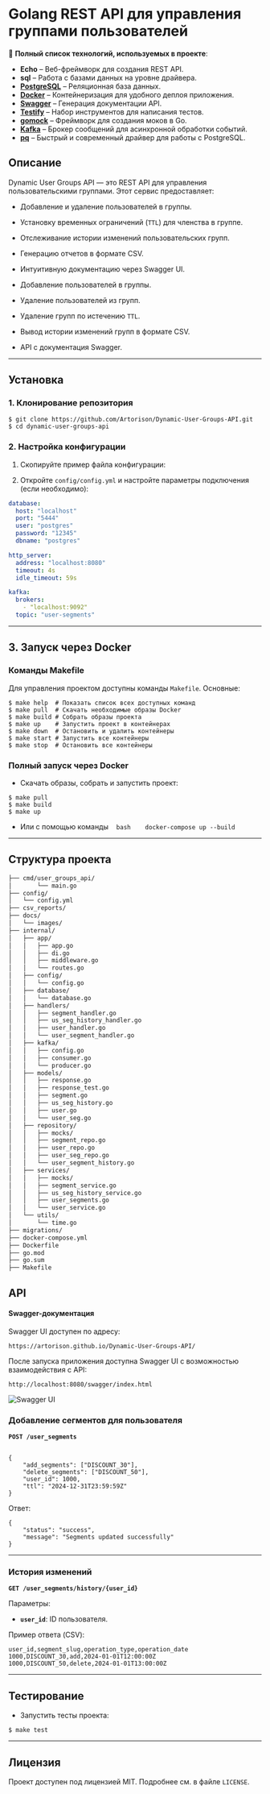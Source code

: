 
# Golang REST API для управления группами пользователей

🔧 **Полный список технологий, используемых в проекте**:

- **Echo** – Веб-фреймворк для создания REST API.
- **sql** – Работа с базами данных на уровне драйвера.
- [**PostgreSQL**](https://www.postgresql.org/) – Реляционная база данных.
- [**Docker**](https://www.docker.com/) – Контейнеризация для удобного деплоя приложения.
- [**Swagger**](https://swagger.io/) – Генерация документации API.
- [**Testify**](https://github.com/stretchr/testify) – Набор инструментов для написания тестов.
- [**gomock**](https://github.com/golang/mock) – Фреймворк для создания моков в Go.
- [**Kafka**](https://kafka.apache.org/) – Брокер сообщений для асинхронной обработки событий.
- [**pq**](https://github.com/lib/pq) – Быстрый и современный драйвер для работы с PostgreSQL.
## Описание


Dynamic User Groups API — это REST API для управления пользовательскими группами. Этот сервис предоставляет:

- Добавление и удаление пользователей в группы.

- Установку временных ограничений (`TTL`) для членства в группе.

- Отслеживание истории изменений пользовательских групп.

- Генерацию отчетов в формате CSV.

- Интуитивную документацию через Swagger UI.

- Добавление пользователей в группы.

- Удаление пользователей из групп.

- Удаление групп по истечению `TTL`.

- Вывод истории изменений групп в формате CSV.

- API с документация Swagger.

---
## Установка

### 1. Клонирование репозитория

```
$ git clone https://github.com/Artorison/Dynamic-User-Groups-API.git
$ cd dynamic-user-groups-api
```

### 2. Настройка конфигурации

1. Скопируйте пример файла конфигурации: 

2. Откройте `config/config.yml` и настройте параметры подключения (если необходимо):

```yaml
database:
  host: "localhost"
  port: "5444"
  user: "postgres"
  password: "12345"
  dbname: "postgres"

http_server:
  address: "localhost:8080"
  timeout: 4s
  idle_timeout: 59s

kafka:
  brokers:
    - "localhost:9092"
  topic: "user-segments"
```

---
## 3. Запуск через Docker

### Команды Makefile

Для управления проектом доступны команды `Makefile`. Основные:

```
$ make help  # Показать список всех доступных команд
$ make pull  # Скачать необходимые образы Docker
$ make build # Собрать образы проекта
$ make up    # Запустить проект в контейнерах
$ make down  # Остановить и удалить контейнеры
$ make start # Запустить все контейнеры
$ make stop  # Остановить все контейнеры
```

### Полный запуск через Docker

* Скачать образы, собрать и запустить проект:
```
$ make pull
$ make build
$ make up
```

- Или с помощью команды
   ```bash
   docker-compose up --build
   ```
---
##  Структура проекта


```bash
├── cmd/user_groups_api/
│       └── main.go         
├── config/
│   └── config.yml
├── csv_reports/         
├── docs/
│   └── images/
├── internal/
│   ├── app/
│   │   ├── app.go
│   │   ├── di.go
│   │   ├── middleware.go
│   │   └── routes.go
│   ├── config/
│   │   └── config.go
│   ├── database/
│   │   └── database.go
│   ├── handlers/
│   │   ├── segment_handler.go
│   │   ├── us_seg_history_handler.go
│   │   ├── user_handler.go
│   │   └── user_segment_handler.go
│   ├── kafka/
│   │   ├── config.go
│   │   ├── consumer.go
│   │   └── producer.go
│   ├── models/
│   │   ├── response.go
│   │   ├── response_test.go
│   │   ├── segment.go
│   │   ├── us_seg_history.go
│   │   ├── user.go
│   │   └── user_seg.go
│   ├── repository/
│   │   ├── mocks/
│   │   ├── segment_repo.go
│   │   ├── user_repo.go
│   │   ├── user_seg_repo.go
│   │   └── user_segment_history.go
│   ├── services/
│   │   ├── mocks/
│   │   ├── segment_service.go
│   │   ├── us_seg_history_service.go
│   │   ├── user_segments.go
│   │   └── user_service.go
│   └── utils/
│       └── time.go
├── migrations/
├── docker-compose.yml
├── Dockerfile
├── go.mod
├── go.sum
├── Makefile
```

## API
#### Swagger-документация

Swagger UI доступен по адресу:

```url
https://artorison.github.io/Dynamic-User-Groups-API/
```

После запуска приложения доступна Swagger UI c возможностью взаимодействия с API:

```url
http://localhost:8080/swagger/index.html
```

![Swagger UI](images/swagger-ui.png)
### Добавление сегментов для пользователя

  

**`POST /user_segments`**

  

```

{
    "add_segments": ["DISCOUNT_30"],
    "delete_segments": ["DISCOUNT_50"],
    "user_id": 1000,
    "ttl": "2024-12-31T23:59:59Z"
}

```

  

Ответ:

```
{
    "status": "success",
    "message": "Segments updated successfully"
}
```

  

---

  

### История изменений

**`GET /user_segments/history/{user_id}`**

Параметры:

- **`user_id`**: ID пользователя.

Пример ответа (CSV):

```
user_id,segment_slug,operation_type,operation_date
1000,DISCOUNT_30,add,2024-01-01T12:00:00Z
1000,DISCOUNT_50,delete,2024-01-01T13:00:00Z
```


---

  
## Тестирование

- Запустить тесты проекта:
    

```
$ make test
```
---


## Лицензия

Проект доступен под лицензией MIT. Подробнее см. в файле `LICENSE`.
